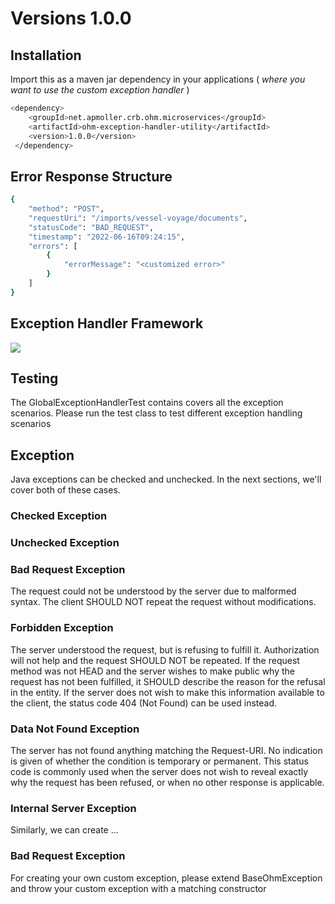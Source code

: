 # Versions 1.0.0

## Installation

Import this as a maven jar dependency in your applications ( _where you want to use the custom exception handler_ )
```bash
<dependency>
    <groupId>net.apmoller.crb.ohm.microservices</groupId>
    <artifactId>ohm-exception-handler-utility</artifactId>
    <version>1.0.0</version>
 </dependency>

```
## Error Response Structure

```bash
{
    "method": "POST",
    "requestUri": "/imports/vessel-voyage/documents",
    "statusCode": "BAD_REQUEST",
    "timestamp": "2022-06-16T09:24:15",
    "errors": [
        {
            "errorMessage": "<customized error>"
        }
    ]
}
```

## Exception Handler Framework

[![](https://mermaid.ink/img/pako:eNqVVk2T2jAM_SuenNlDr-lMZyjQXTrdPQCdXrg4iSAeHDu1FVi67H-v8rH5Ig4sJ6K89yRLspQ3L9QReL63NzyN2Wa-VYx-v4RF3_eX6nsmZLRUCGbHQ2APD9_YBV4RVGQvbKalhBCFViWreb7NXZKZBxII-czNAUwN3FZqazRC7Ruln_zIZ5JbWyjNdJJyp0LDL8ExN2v4m4EK74GvwQguxb9c_SOaFdhUKwsLhQLPrqieEFMnoj4YmKME_APBKo-pnemuWp2tilHBp0ihBhmCdeiVZJGkEhJQSNl-4SiO0CA6xCvZm_GwaWDR8NAVkfO1U7kd7BBrsGT9U93uun4GPsMdOcxV764yaoIEFq8hpN374MhojSz59xM3sdGnslFzYv14T6bbfe7KcdUpm-lqQxCL3OR-c6nLjEvJQp2AZahZzFUkwVxmmUWd1AeoBB6lDrisrU8luIxoBZgZZRkYow2jzslCMgALeHjIlUPyQ8KLl3krgnZ0fZe56rDDQTyp_rZg5rATCpp0FSqAlA0CcKU08taoG3CZX_5nwFhHRACVJW5oXb45R75UaYb1dGgsI5oNyBF810u_HdvJG07UmCyNQpxphSYf92YaHUUxVfspGin5gLdPsK_m3U1Gd3jfDi9vxA9OO1fV5Wy_HktUXrw1HSqzVfGGBAok1RM2VKEf2iS8arnr9THM7e7qm_DCYkcC4QPVuAaW69L11tG2Lfho4xYnGWyLklu1geNutjCPd2DGjmw7Zy1fhHmYFDZrFsVOSOkzKfYx7g2A-nqF7G2WklBgJ6GWNPb8UywQ-sTeSK54EVlvcwez24o0kBk4Au3jc-ioryZ5FeMMUupTH1bcgRKgDVf7K516v3z4pRUwYQOepVCHNZ4lsAh2PJNYMpRWMKENog_wcBIRxv6X9LUy-AGtxrw03sRLgO6ZiOi79y3X23oY007cej79rQS33la9EzRLI7qci0igNp6_49LCxOMZ6vVZhbWhRM0Fp-_opLK-_wdMsP0G)](https://mermaid.live/edit#pako:eNqVVk2T2jAM_SuenNlDr-lMZyjQXTrdPQCdXrg4iSAeHDu1FVi67H-v8rH5Ig4sJ6K89yRLspQ3L9QReL63NzyN2Wa-VYx-v4RF3_eX6nsmZLRUCGbHQ2APD9_YBV4RVGQvbKalhBCFViWreb7NXZKZBxII-czNAUwN3FZqazRC7Ruln_zIZ5JbWyjNdJJyp0LDL8ExN2v4m4EK74GvwQguxb9c_SOaFdhUKwsLhQLPrqieEFMnoj4YmKME_APBKo-pnemuWp2tilHBp0ihBhmCdeiVZJGkEhJQSNl-4SiO0CA6xCvZm_GwaWDR8NAVkfO1U7kd7BBrsGT9U93uun4GPsMdOcxV764yaoIEFq8hpN374MhojSz59xM3sdGnslFzYv14T6bbfe7KcdUpm-lqQxCL3OR-c6nLjEvJQp2AZahZzFUkwVxmmUWd1AeoBB6lDrisrU8luIxoBZgZZRkYow2jzslCMgALeHjIlUPyQ8KLl3krgnZ0fZe56rDDQTyp_rZg5rATCpp0FSqAlA0CcKU08taoG3CZX_5nwFhHRACVJW5oXb45R75UaYb1dGgsI5oNyBF810u_HdvJG07UmCyNQpxphSYf92YaHUUxVfspGin5gLdPsK_m3U1Gd3jfDi9vxA9OO1fV5Wy_HktUXrw1HSqzVfGGBAok1RM2VKEf2iS8arnr9THM7e7qm_DCYkcC4QPVuAaW69L11tG2Lfho4xYnGWyLklu1geNutjCPd2DGjmw7Zy1fhHmYFDZrFsVOSOkzKfYx7g2A-nqF7G2WklBgJ6GWNPb8UywQ-sTeSK54EVlvcwez24o0kBk4Au3jc-ioryZ5FeMMUupTH1bcgRKgDVf7K516v3z4pRUwYQOepVCHNZ4lsAh2PJNYMpRWMKENog_wcBIRxv6X9LUy-AGtxrw03sRLgO6ZiOi79y3X23oY007cej79rQS33la9EzRLI7qci0igNp6_49LCxOMZ6vVZhbWhRM0Fp-_opLK-_wdMsP0G)

## Testing
The GlobalExceptionHandlerTest contains covers all the exception scenarios. Please run the test class to test different exception handling scenarios

## Exception

Java exceptions can be checked and unchecked. In the next sections, we'll cover both of these cases.

### Checked Exception

### Unchecked Exception

### Bad Request Exception

The request could not be understood by the server due to malformed syntax. The client SHOULD NOT repeat the 
request without modifications.

### Forbidden Exception

The server understood the request, but is refusing to fulfill it. Authorization will not help and the request
SHOULD NOT be repeated. If the request method was not HEAD and the server wishes to make public why the
request has not been fulfilled, it SHOULD describe the reason for the refusal in the entity. If the server
does not wish to make this information available to the client, the status code 404 (Not Found) can be used
instead.

### Data Not Found Exception

The server has not found anything matching the Request-URI. No indication is given of whether the condition is
temporary or permanent. This status code is commonly used when the server does not wish to reveal exactly why the request has been refused, or when no other response is applicable.

### Internal Server Exception

Similarly, we can create ...

### Bad Request Exception
For creating your own custom exception, please extend BaseOhmException
and throw your custom exception with a matching constructor





